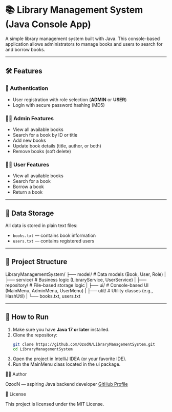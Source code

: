 
# 📚 Library Management System (Java Console App)

A simple library management system built with Java. This console-based application allows administrators to manage books and users to search for and borrow books.

---

## 🛠 Features

### 👤 Authentication
- User registration with role selection (**ADMIN** or **USER**)
- Login with secure password hashing (MD5)

### 👨‍🏫 Admin Features
- View all available books
- Search for a book by ID or title
- Add new books
- Update book details (title, author, or both)
- Remove books (soft delete)

### 🙋‍♂️ User Features
- View all available books
- Search for a book
- Borrow a book
- Return a book

---

## 💾 Data Storage

All data is stored in plain text files:
- `books.txt` — contains book information
- `users.txt` — contains registered users

---

## 📂 Project Structure

LibraryManagementSystem/
├── model/ # Data models (Book, User, Role)
|
├── service/ # Business logic (LibraryService, UserService)
|
├── repository/ # File-based storage logic
|
├── ui/ # Console-based UI (MainMenu, AdminMenu, UserMenu)
|
├── util/ # Utility classes (e.g., HashUtil)
|
└── books.txt, users.txt

---

## 🚀 How to Run

1. Make sure you have **Java 17 or later** installed.
2. Clone the repository:
   ```bash
   git clone https://github.com/OzodN/LibraryManagementSystem.git
   cd LibraryManagementSystem
3. Open the project in IntelliJ IDEA (or your favorite IDE).
4. Run the MainMenu class located in the ui package.

👨‍💻 Author

OzodN — aspiring Java backend developer
[GitHub Profile](https://github.com/OzodN/)

📄 License

This project is licensed under the MIT License.
